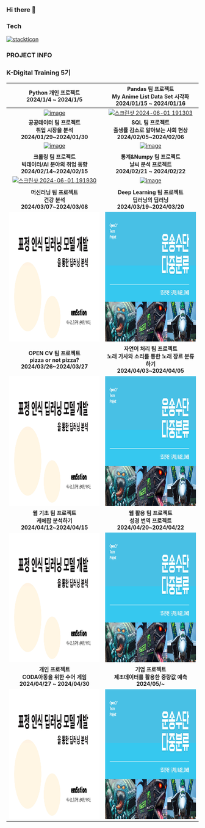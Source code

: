### Hi there 👋

### Tech
[![stackticon](https://firebasestorage.googleapis.com/v0/b/stackticon-81399.appspot.com/o/images%2F1708309501610?alt=media&token=2e172d84-ca6e-48c2-8677-d27c90e57955)](https://github.com/msdio/stackticon)
### PROJECT INFO

### K-Digital Training 5기
<!--
<table>
  <tbody>
    <tr>
      <td align="center"><a href="https://vaulted-lobe-c6e.notion.site/Git-2a8a5b5093384a70ba96da468c9c7c66?pvs=4"><img src="" width="100px;" alt=""/><br /><sub><b> GIT </b></sub></a><br /></td>
      <td align="center"><a href="https://vaulted-lobe-c6e.notion.site/PYTHON-10da1612138d4468bac16be835d6ea28?pvs=4"><img src="https://image.yes24.com/goods/116924336/XL" width="100px;" alt=""/><br /><sub><b> PYTHON </b></sub></a><br /></td>
      <td align="center"><a href="https://vaulted-lobe-c6e.notion.site/PANDAS-9cbd46f89dc249d4ad57cea0b9876656?pvs=4"><img src="https://image.yes24.com/goods/15749761/XL" width="100px;" alt=""/><br /><sub><b> PANDAS </b></sub></a><br /></td>
      <td align="center"><a href=""><img src="https://image.yes24.com/goods/72227684/XL" width="100px;" alt=""/><br /><sub><b> PUBLIC_DATA_ANALYSIS </b></sub></a><br /></td>
     <tr/>
      <td align="center"><a href="https://vaulted-lobe-c6e.notion.site/MySQL-01a8c854bef14b48880155c373b6ed6a?pvs=4"><img src="https://image.yes24.com/goods/98388711/XL" width="100px;" alt=""/><br /><sub><b> SQL </b></sub></a><br /></td>
      <td align="center"><a href="https://vaulted-lobe-c6e.notion.site/Crawling-68eb15438f3f4159b5b8643ebc4a8be2?pvs=4"><img src="https://image.yes24.com/goods/71047040/XL" width="100px;" alt=""/><br /><sub><b> CRAWLING </b></sub></a><br /></td>
      <td align="center"><a href="https://vaulted-lobe-c6e.notion.site/NUMPY-ea6d216347a54c41b5f09f78a0e219e5?pvs=4"><img src="https://image.yes24.com/goods/89972967/XL" width="100px;" alt=""/><br /><sub><b> NUMPY </b></sub></a><br /></td>
    </tr>
  </tbody>
</table>
--!>



<!---
|Week|Subject|Badge|
|:---:|:---:|:---|
|1주차|Pyhon|![python](https://img.shields.io/badge/Python-3776AB?style=for-the-badge&logo=python&logoColor=white)|
|2주차|Pandas|![Pandas](https://img.shields.io/badge/pandas-%23150458.svg?style=for-the-badge&logo=pandas&logoColor=white)|
|3주차|공공데이터|![Matplotlib](https://img.shields.io/badge/Matplotlib-%23ffffff.svg?style=for-the-badge&logo=Matplotlib&logoColor=black)|
|4주차|SQL|![mysql](https://img.shields.io/badge/MySQL-00000F?style=for-the-badge&logo=mysql&logoColor=white)|
|5주차|크롤링|![Selenium](https://img.shields.io/badge/-selenium-%43B02A?style=for-the-badge&logo=selenium&logoColor=white)|
|6주차|통계&Numpy|![NumPy](https://img.shields.io/badge/numpy-%23013243.svg?style=for-the-badge&logo=numpy&logoColor=white)![SciPy](https://img.shields.io/badge/SciPy-%230C55A5.svg?style=for-the-badge&logo=scipy&logoColor=%white)|
|7주차|Machine Learning|![scikit-learn](https://img.shields.io/badge/scikit--learn-%23F7931E.svg?style=for-the-badge&logo=scikit-learn&logoColor=white)|
|8주차|Deep Learning|![PyTorch](https://img.shields.io/badge/PyTorch-%23EE4C2C.svg?style=for-the-badge&logo=PyTorch&logoColor=white)|
|9주차|CV|![OpenCV](https://img.shields.io/badge/opencv-%23white.svg?style=for-the-badge&logo=opencv&logoColor=white)|
|10주차|자연어 처리||
|11주차|웹 기초|![HTML5](https://img.shields.io/badge/html5-%23E34F26.svg?style=for-the-badge&logo=html5&logoColor=white)![css](https://img.shields.io/badge/CSS-239120?&style=for-the-badge&logo=css3&logoColor=white)![javascript](https://img.shields.io/badge/JavaScript-F7DF1E?style=for-the-badge&logo=JavaScript&logoColor=white)|
|12주차|웹 활용||
|13주차|AWS 클라우드||
|14주차~|기업 프로젝트||
--->









| Python 개인 프로젝트 <br> 2024/1/4 ~ 2024/1/5|Pandas 팀 프로젝트 <br> My Anime List Data Set 시각화 <br> 2024/01/15 ~ 2024/01/16|
|:---:|:---:|
| <a href="https://voo0o08.notion.site/PYTHON-407bb4c513a24ab69caa536a9f1cc72b">![image](https://github.com/voo0o08/voo0o08/assets/155411941/2b173780-8408-4cf3-af16-441af526b75f)</a> | <a href="https://voo0o08.notion.site/PANDAS-da8ee2370859464e86ed180d6ea5717d">![스크린샷 2024-06-01 191303](https://github.com/voo0o08/voo0o08/assets/155411941/5480860d-81cc-4b3a-8786-cb0ff284a316)</a> |
| **공공데이터 팀 프로젝트 <br> 취업 시장을 분석 <br> 2024/01/29~2024/01/30** | **SQL 팀 프로젝트 <br> 출생률 감소로 알아보는 사회 현상 <br> 2024/02/05~2024/02/06**|
| <a href="https://voo0o08.notion.site/2588744cb66347f18bff8cd88b03e11a">![image](https://github.com/voo0o08/voo0o08/assets/155411941/78cb3674-193a-4ebf-9f58-1af5c7eae98b)</a> | <a href="https://voo0o08.notion.site/SQL-f5229944cd6241f3a2f65eb500f5d11a"><img width="1061" alt="image" src="https://github.com/voo0o08/voo0o08/assets/155411941/4c147b6f-fb1f-4968-a507-9da7001004b7">
</a> |
| **크롤링 팀 프로젝트 <br> 빅데이터/AI 분야의 취업 동향 <br> 2024/02/14~2024/02/15** | **통계&Numpy 팀 프로젝트  <br> 날씨 분석 프로젝트 <br> 2024/02/21 ~ 2024/02/22**|
| <a href="https://voo0o08.notion.site/Crawling-4306cb99071c43ddbd0d0972ee5366c9">![스크린샷 2024-06-01 191930](https://github.com/voo0o08/voo0o08/assets/155411941/886ca024-74e2-4975-8aeb-9e8d3e0bb3c1)</a> | <a href="https://voo0o08.notion.site/NUMPY-317c8ba39c354c19a07797859642df2c">![image](https://github.com/voo0o08/voo0o08/assets/155411941/5b8446d3-cbcc-4162-bba8-730177d925af)
</a> |
| **머신러닝 팀 프로젝트 <br> 건강 분석 <br> 2024/03/07~2024/03/08** | **Deep Learning 팀 프로젝트 <br> 딥러닝의 딥러닝 <br> 2024/03/19~2024/03/20**|
| <a href="https://voo0o08.notion.site/Machine-Learning-9f9e37458d3049eeb6875c237ac7b06f"><img src="https://github.com/juugii-ho/juugii-ho/blob/main/image-6.jpg?raw=true" width="720" height="340"/></a> | <a href="https://voo0o08.notion.site/Deep-Learning-cb180c505de8456d84f74e1ed4fb05ef"><img src="https://github.com/juugii-ho/juugii-ho/blob/main/image-7.jpg?raw=true" width="720" height="340"  /></a> |
| **OPEN CV 팀 프로젝트 <br> pizza or not pizza? <br> 2024/03/26~2024/03/27** | **자연어 처리 팀 프로젝트 <br> 노래 가사와 소리를 통한 노래 장르 분류하기 <br> 2024/04/03~2024/04/05**|
| <a href="https://voo0o08.notion.site/Open-CV-668ac172f24841099433c218e0448daf"><img src="https://github.com/juugii-ho/juugii-ho/blob/main/image-6.jpg?raw=true" width="720" height="340"/></a> | <a href="https://voo0o08.notion.site/e6fc493eaf054d89b6c0bfb1084d5068"><img src="https://github.com/juugii-ho/juugii-ho/blob/main/image-7.jpg?raw=true" width="720" height="340"  /></a> |
| **웹 기초 팀 프로젝트 <br> 케에팝 분석하기 <br> 2024/04/12~2024/04/15** | **웹 활용 팀 프로젝트 <br> 성경 번역 프로젝트 <br> 2024/04/20~2024/04/22**|
| <a href="https://voo0o08.notion.site/280e5827719b4f80a86e0ed0c276a5f2"><img src="https://github.com/juugii-ho/juugii-ho/blob/main/image-6.jpg?raw=true" width="720" height="340"/></a> | <a href="https://voo0o08.notion.site/def87d2b930c4fc19d80d62fbab76896"><img src="https://github.com/juugii-ho/juugii-ho/blob/main/image-7.jpg?raw=true" width="720" height="340"  /></a> |
| **개인 프로젝트 <br> CODA아동을 위한 수어 게임 <br> 2024/04/27 ~ 2024/04/30** | **기업 프로젝트 <br> 제조데이터를 활용한 중량값 예측 <br> 2024/05/~**|
| <a href="https://voo0o08.notion.site/CODA-700cc8928618451399342ce8c029cab9"><img src="https://github.com/juugii-ho/juugii-ho/blob/main/image-6.jpg?raw=true" width="720" height="340"/></a> | <a href="https://github.com/juugii-ho/CV-TP-4Team"><img src="https://github.com/juugii-ho/juugii-ho/blob/main/image-7.jpg?raw=true" width="720" height="340"  /></a> |



<br> <br>



<!--
이것은 주석이구나^~^
**voo0o08/voo0o08** is a ✨ _special_ ✨ repository because its `README.md` (this file) appears on your GitHub profile.

Here are some ideas to get you started:

- 🔭 I’m currently working on ...
- 🌱 I’m currently learning ...
- 👯 I’m looking to collaborate on ...
- 🤔 I’m looking for help with ...
- 💬 Ask me about ...
- 📫 How to reach me: ...
- 😄 Pronouns: ...
- ⚡ Fun fact: ...
-->
